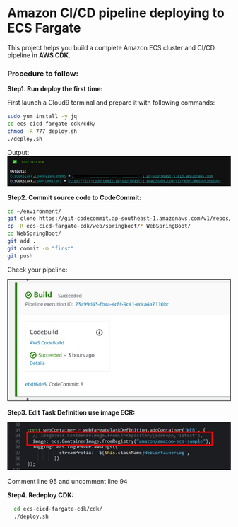 # Amazon CI/CD pipeline deploying to ECS Fargate

This project helps you build a complete Amazon ECS cluster and CI/CD pipeline in **AWS CDK**.

### Procedure to follow:

<b>Step1. Run deploy the first time:</b>

First launch a Cloud9 terminal and prepare it with following commands:

```bash
sudo yum install -y jq
cd ecs-cicd-fargate-cdk/cdk/
chmod -R 777 deploy.sh 
./deploy.sh 
```
Output:
<img src="./images/output.jpg" alt="dashboard" style="border:1px solid black">

<b>Step2. Commit source code to CodeCommit:</b>

```bash
cd ~/environment/
git clone https://git-codecommit.ap-southeast-1.amazonaws.com/v1/repos/WebSpringBoot
cp -R ecs-cicd-fargate-cdk/web/springboot/* WebSpringBoot/
cd WebSpringBoot/
git add .
git commit -m "first"
git push
```

Check your pipeline:

<img src="./images/codeBuildDone.jpg" alt="dashboard" style="border:1px solid black">

<b>Step3. Edit Task Definition use image ECR:</b>

<img src="./images/editImage.jpg" alt="dashboard" style="border:1px solid black">

Comment line 95 and uncomment line 94

<b>Step4. Redeploy CDK:</b>

```bash
  cd ecs-cicd-fargate-cdk/cdk/
  ./deploy.sh 
```
